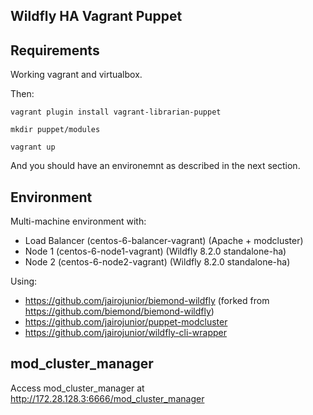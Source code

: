 ## Wildfly HA Vagrant Puppet

## Requirements

Working vagrant and virtualbox.

Then:

`vagrant plugin install vagrant-librarian-puppet`

`mkdir puppet/modules`

`vagrant up`

And you should have an environemnt as described in the next section.

## Environment

Multi-machine environment with:

* Load Balancer (centos-6-balancer-vagrant) (Apache + modcluster)
* Node 1 (centos-6-node1-vagrant) (Wildfly 8.2.0 standalone-ha)
* Node 2 (centos-6-node2-vagrant) (Wildfly 8.2.0 standalone-ha)

Using:

* https://github.com/jairojunior/biemond-wildfly (forked from https://github.com/biemond/biemond-wildfly)
* https://github.com/jairojunior/puppet-modcluster
* https://github.com/jairojunior/wildfly-cli-wrapper

## mod_cluster_manager

Access mod_cluster_manager at http://172.28.128.3:6666/mod_cluster_manager